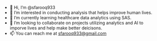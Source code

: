 - 👋 Hi, I’m @sfarooq933
- 👀 I’m interested in conducting analysis that helps improve human lives.
- 🌱 I’m currently learning healthcare data analytics using SAS. 
- 💞️ I’m looking to collaborate on projects utilizing analytics and AI to imporve lives and help make better deicisons. 
- 📫 You can reach me at sfarooq933@gmail.com

<!---
sfarooq933/sfarooq933 is a ✨ special ✨ repository because its `README.md` (this file) appears on your GitHub profile.
You can click the Preview link to take a look at your changes.
--->
